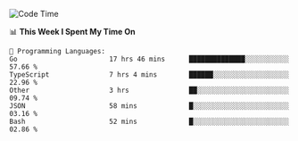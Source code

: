 <!--START_SECTION:waka-->
![Code Time](http://img.shields.io/badge/Code%20Time-480%20hrs%203%20mins-blue)

📊 **This Week I Spent My Time On** 

```text
💬 Programming Languages: 
Go                       17 hrs 46 mins      ██████████████░░░░░░░░░░░   57.66 % 
TypeScript               7 hrs 4 mins        ██████░░░░░░░░░░░░░░░░░░░   22.96 % 
Other                    3 hrs               ██░░░░░░░░░░░░░░░░░░░░░░░   09.74 % 
JSON                     58 mins             █░░░░░░░░░░░░░░░░░░░░░░░░   03.16 % 
Bash                     52 mins             █░░░░░░░░░░░░░░░░░░░░░░░░   02.86 % 
```


<!--END_SECTION:waka-->